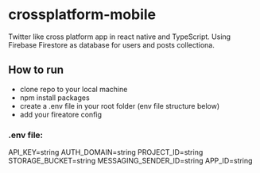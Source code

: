 # crossplatform-mobile
Twitter like cross platform app in react native and TypeScript. Using Firebase Firestore as database for users and posts collectiona.


## How to run
- clone repo to your local machine
- npm install packages
- create a .env file in your root folder (env file structure below)
- add your fireatore config


### .env file:
API_KEY=string
AUTH_DOMAIN=string
PROJECT_ID=string
STORAGE_BUCKET=string
MESSAGING_SENDER_ID=string
APP_ID=string
